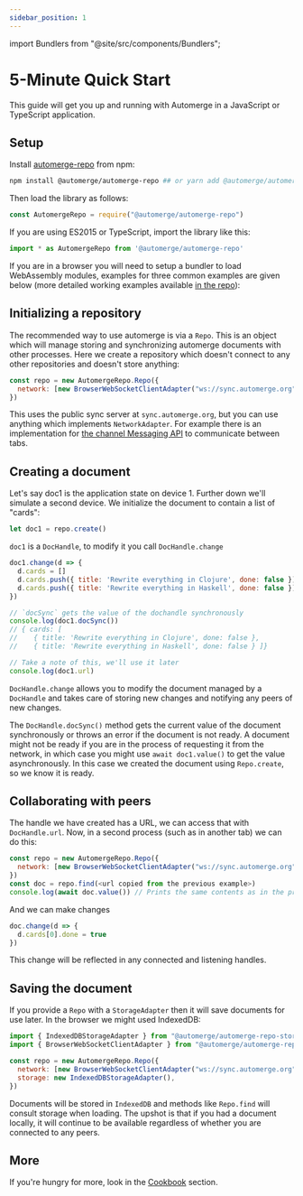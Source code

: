```yaml
---
sidebar_position: 1
---
```


import Bundlers from "@site/src/components/Bundlers";

# 5-Minute Quick Start

This guide will get you up and running with Automerge in a JavaScript or TypeScript application. 

## Setup

Install [automerge-repo](https://www.npmjs.com/package/@automerge/automerge-repo) from npm:

```bash
npm install @automerge/automerge-repo ## or yarn add @automerge/automerge-repo
```

Then load the library as follows:

```js
const AutomergeRepo = require("@automerge/automerge-repo")
```

If you are using ES2015 or TypeScript, import the library like this:

```typescript
import * as AutomergeRepo from '@automerge/automerge-repo'
```

If you are in a browser you will need to setup a bundler to load WebAssembly modules, examples for three common examples are given below (more detailed working examples available [in the repo](https://github.com/automerge/automerge-rs/tree/main/javascript/examples)):

<Bundlers />

## Initializing a repository

The recommended way to use automerge is via a `Repo`. This is an object which will manage storing and synchronizing automerge documents with other processes. Here we create a repository which doesn't connect to any other repositories and doesn't store anything:

```js
const repo = new AutomergeRepo.Repo({
  network: [new BrowserWebSocketClientAdapter("ws://sync.automerge.org")],
})
```

This uses the public sync server at `sync.automerge.org`, but you can use anything which implements `NetworkAdapter`. For example there is an implementation for [the channel Messaging API](https://developer.mozilla.org/en-US/docs/Web/API/Channel_Messaging_API) to communicate between tabs.


## Creating a document

Let's say doc1 is the application state on device 1. Further down we'll simulate a second device. We initialize the document to contain a list of "cards":

```js
let doc1 = repo.create()
```

`doc1` is a `DocHandle`, to modify it you call `DocHandle.change`

```js
doc1.change(d => {
  d.cards = []
  d.cards.push({ title: 'Rewrite everything in Clojure', done: false })
  d.cards.push({ title: 'Rewrite everything in Haskell', done: false })
})

// `docSync` gets the value of the dochandle synchronously
console.log(doc1.docSync())
// { cards: [
//    { title: 'Rewrite everything in Clojure', done: false },
//    { title: 'Rewrite everything in Haskell', done: false } ]}

// Take a note of this, we'll use it later
console.log(doc1.url)
```

`DocHandle.change` allows you to modify the document managed by a `DocHandle` and takes care of storing new changes and notifying any peers of new changes.

The `DocHandle.docSync()` method gets the current value of the document synchronously or throws an error if the document is not ready. A document might not be ready if you are in the process of requesting it from the network, in which case you might use `await doc1.value()` to get the value asynchronously. In this case we created the document using `Repo.create`, so we know it is ready.

## Collaborating with peers

The handle we have created has a URL, we can access that with `DocHandle.url`. Now, in a second process (such as in another tab) we can do this:

```js
const repo = new AutomergeRepo.Repo({
  network: [new BrowserWebSocketClientAdapter("ws://sync.automerge.org")],
})
const doc = repo.find(<url copied from the previous example>)
console.log(await doc.value()) // Prints the same contents as in the previous snippet
```

And we can make changes

```js
doc.change(d => {
  d.cards[0].done = true
})
```

This change will be reflected in any connected and listening handles.

## Saving the document

If you provide a `Repo` with a `StorageAdapter` then it will save documents for use later. In the browser we might used IndexedDB:

```js
import { IndexedDBStorageAdapter } from "@automerge/automerge-repo-storage-indexeddb"
import { BrowserWebSocketClientAdapter } from "@automerge/automerge-repo-network-websocket"

const repo = new AutomergeRepo.Repo({
  network: [new BrowserWebSocketClientAdapter("ws://sync.automerge.org")],
  storage: new IndexedDBStorageAdapter(),
})
```

Documents will be stored in `IndexedDB` and methods like `Repo.find` will consult storage when loading. The upshot is that if you had a document locally, it will continue to be available regardless of whether you are connected to any peers.


## More

If you're hungry for more, look in the [Cookbook](/docs/cookbook/modeling-data/) section.
